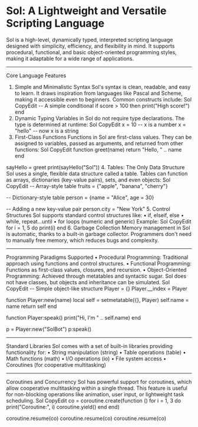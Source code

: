 # Sol: A Lightweight and Versatile Scripting Language
Sol is a high-level, dynamically typed, interpreted scripting language designed with simplicity, efficiency, and flexibility in mind. It supports procedural, functional, and basic object-oriented programming styles, making it adaptable for a wide range of applications.
________________________________________
Core Language Features
1. Simple and Minimalistic Syntax
Sol's syntax is clean, readable, and easy to learn. It draws inspiration from languages like Pascal and Scheme, making it accessible even to beginners. Common constructs include:
Sol
CopyEdit
-- A simple conditional
if score > 100 then
  print("High score!")
end
2. Dynamic Typing
Variables in Sol do not require type declarations. The type is determined at runtime:
Sol
CopyEdit
x = 10        -- x is a number
x = "hello"   -- now x is a string
3. First-Class Functions
Functions in Sol are first-class values. They can be assigned to variables, passed as arguments, and returned from other functions:
Sol
CopyEdit
function greet(name)
  return "Hello, " .. name
end

sayHello = greet
print(sayHello("Sol"))
4. Tables: The Only Data Structure
Sol uses a single, flexible data structure called a table. Tables can function as arrays, dictionaries (key-value pairs), sets, and even objects:
Sol
CopyEdit
-- Array-style table
fruits = {"apple", "banana", "cherry"}

-- Dictionary-style table
person = {name = "Alice", age = 30}

-- Adding a new key-value pair
person.city = "New York"
5. Control Structures
Sol supports standard control structures like:
•	if, elseif, else
•	while, repeat...until
•	for loops (numeric and generic)
Example:
Sol
CopyEdit
for i = 1, 5 do
  print(i)
end
6. Garbage Collection
Memory management in Sol is automatic, thanks to a built-in garbage collector. Programmers don't need to manually free memory, which reduces bugs and complexity.
________________________________________
Programming Paradigms Supported
•	Procedural Programming: Traditional approach using functions and control structures.
•	Functional Programming: Functions as first-class values, closures, and recursion.
•	Object-Oriented Programming: Achieved through metatables and syntactic sugar. Sol does not have classes, but objects and inheritance can be simulated.
Sol
CopyEdit
-- Simple object-like structure
Player = {}
Player.__index = Player

function Player:new(name)
  local self = setmetatable({}, Player)
  self.name = name
  return self
end

function Player:speak()
  print("Hi, I'm " .. self.name)
end

p = Player:new("SolBot")
p:speak()
________________________________________
Standard Libraries
Sol comes with a set of built-in libraries providing functionality for:
•	String manipulation (string)
•	Table operations (table)
•	Math functions (math)
•	I/O operations (io)
•	File system access
•	Coroutines (for cooperative multitasking)
________________________________________
Coroutines and Concurrency
Sol has powerful support for coroutines, which allow cooperative multitasking within a single thread. This feature is useful for non-blocking operations like animation, user input, or lightweight task scheduling.
Sol
CopyEdit
co = coroutine.create(function ()
  for i = 1, 3 do
    print("Coroutine:", i)
    coroutine.yield()
  end
end)

coroutine.resume(co)
coroutine.resume(co)
coroutine.resume(co)
